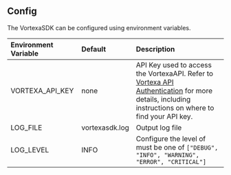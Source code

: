 ## Config

The VortexaSDK can be configured using environment variables.

| Environment Variable  | Default                         | Description              |
|:----------------------|:--------------------------------|:-------------------------|
| VORTEXA_API_KEY       | none                            | API Key used to access the VortexaAPI. Refer to [Vortexa API Authentication](https://docs.vortexa.com/reference/intro-authentication) for more details, including instructions on where to find your API key.|
| LOG_FILE              | vortexasdk.log                  | Output log file          |
| LOG_LEVEL             | INFO                            | Configure the level of must be one of `["DEBUG", "INFO", "WARNING", "ERROR", "CRITICAL"]` |